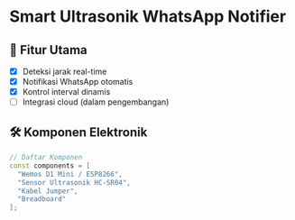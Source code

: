 # Smart Ultrasonik WhatsApp Notifier

## 🌟 Fitur Utama
- [x] Deteksi jarak real-time
- [x] Notifikasi WhatsApp otomatis
- [x] Kontrol interval dinamis
- [ ] Integrasi cloud (dalam pengembangan)

## 🛠 Komponen Elektronik
```cpp
// Daftar Komponen
const components = [
  "Wemos D1 Mini / ESP8266",
  "Sensor Ultrasonik HC-SR04",
  "Kabel Jumper",
  "Breadboard"
];
